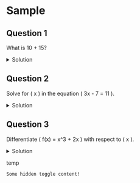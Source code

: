 # Sample

## Question 1
What is 10 + 15?

<details><summary>Solution</summary>
25
</details>

## Question 2
Solve for \( x \) in the equation \( 3x - 7 = 11 \).

<details><summary>Solution</summary>
\( x = 6 \)
</details>

## Question 3
Differentiate \( f(x) = x^3 + 2x \) with respect to \( x \).

<details><summary>Solution</summary>
$$ f'(x) = 3x^2 + 2 $$
</details>


temp
```{toggle}
Some hidden toggle content!
```